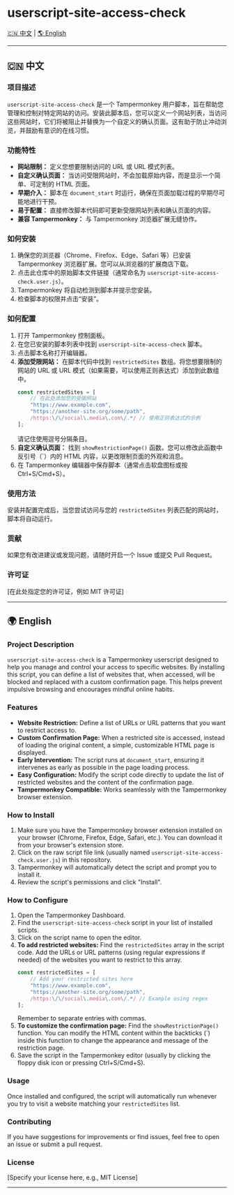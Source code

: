 # userscript-site-access-check

[🇨🇳 中文](#中文) | [🌎 English](#english)

---


## 🇨🇳 中文 <a name="中文"></a>

### 项目描述

`userscript-site-access-check` 是一个 Tampermonkey 用户脚本，旨在帮助您管理和控制对特定网站的访问。安装此脚本后，您可以定义一个网站列表，当访问这些网站时，它们将被阻止并替换为一个自定义的确认页面。这有助于防止冲动浏览，并鼓励有意识的在线习惯。

### 功能特性

*   **网站限制：** 定义您想要限制访问的 URL 或 URL 模式列表。
*   **自定义确认页面：** 当访问受限网站时，不会加载原始内容，而是显示一个简单、可定制的 HTML 页面。
*   **早期介入：** 脚本在 `document_start` 时运行，确保在页面加载过程的早期尽可能地进行干预。
*   **易于配置：** 直接修改脚本代码即可更新受限网站列表和确认页面的内容。
*   **兼容 Tampermonkey：** 与 Tampermonkey 浏览器扩展无缝协作。

### 如何安装

1.  确保您的浏览器（Chrome、Firefox、Edge、Safari 等）已安装 Tampermonkey 浏览器扩展。您可以从浏览器的扩展商店下载。
2.  点击此仓库中的原始脚本文件链接（通常命名为 `userscript-site-access-check.user.js`）。
3.  Tampermonkey 将自动检测到脚本并提示您安装。
4.  检查脚本的权限并点击“安装”。

### 如何配置

1.  打开 Tampermonkey 控制面板。
2.  在您已安装的脚本列表中找到 `userscript-site-access-check` 脚本。
3.  点击脚本名称打开编辑器。
4.  **添加受限网站：** 在脚本代码中找到 `restrictedSites` 数组。将您想要限制的网站的 URL 或 URL 模式（如果需要，可以使用正则表达式）添加到此数组中。
    ```javascript
    const restrictedSites = [
        // 在此处添加您的受限网站
        "https://www.example.com",
        "https://another-site.org/some/path",
        /https:\/\/social\.media\.com\/.*/ // 使用正则表达式的示例
    ];
    ```
    请记住使用逗号分隔条目。
5.  **自定义确认页面：** 找到 `showRestrictionPage()` 函数。您可以修改此函数中反引号（\`）内的 HTML 内容，以更改限制页面的外观和消息。
6.  在 Tampermonkey 编辑器中保存脚本（通常点击软盘图标或按 Ctrl+S/Cmd+S）。

### 使用方法

安装并配置完成后，当您尝试访问与您的 `restrictedSites` 列表匹配的网站时，脚本将自动运行。

### 贡献

如果您有改进建议或发现问题，请随时开启一个 Issue 或提交 Pull Request。

### 许可证

[在此处指定您的许可证，例如 MIT 许可证]




---

## 🌍 English  <a name="english"></a>

### Project Description

`userscript-site-access-check` is a Tampermonkey userscript designed to help you manage and control your access to specific websites. By installing this script, you can define a list of websites that, when accessed, will be blocked and replaced with a custom confirmation page. This helps prevent impulsive browsing and encourages mindful online habits.

### Features

*   **Website Restriction:** Define a list of URLs or URL patterns that you want to restrict access to.
*   **Custom Confirmation Page:** When a restricted site is accessed, instead of loading the original content, a simple, customizable HTML page is displayed.
*   **Early Intervention:** The script runs at `document_start`, ensuring it intervenes as early as possible in the page loading process.
*   **Easy Configuration:** Modify the script code directly to update the list of restricted websites and the content of the confirmation page.
*   **Tampermonkey Compatible:** Works seamlessly with the Tampermonkey browser extension.

### How to Install

1.  Make sure you have the Tampermonkey browser extension installed on your browser (Chrome, Firefox, Edge, Safari, etc.). You can download it from your browser's extension store.
2.  Click on the raw script file link (usually named `userscript-site-access-check.user.js`) in this repository.
3.  Tampermonkey will automatically detect the script and prompt you to install it.
4.  Review the script's permissions and click "Install".

### How to Configure

1.  Open the Tampermonkey Dashboard.
2.  Find the `userscript-site-access-check` script in your list of installed scripts.
3.  Click on the script name to open the editor.
4.  **To add restricted websites:** Find the `restrictedSites` array in the script code. Add the URLs or URL patterns (using regular expressions if needed) of the websites you want to restrict to this array.
    ```javascript
    const restrictedSites = [
        // Add your restricted sites here
        "https://www.example.com",
        "https://another-site.org/some/path",
        /https:\/\/social\.media\.com\/.*/ // Example using regex
    ];
    ```
    Remember to separate entries with commas.
5.  **To customize the confirmation page:** Find the `showRestrictionPage()` function. You can modify the HTML content within the backticks (\`) inside this function to change the appearance and message of the restriction page.
6.  Save the script in the Tampermonkey editor (usually by clicking the floppy disk icon or pressing Ctrl+S/Cmd+S).

### Usage

Once installed and configured, the script will automatically run whenever you try to visit a website matching your `restrictedSites` list.

### Contributing

If you have suggestions for improvements or find issues, feel free to open an issue or submit a pull request.

### License

[Specify your license here, e.g., MIT License]


---